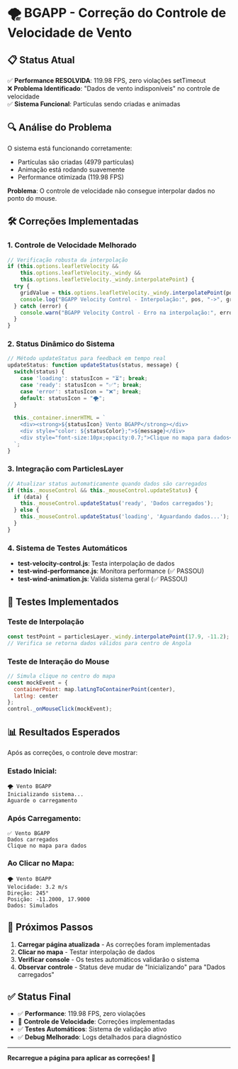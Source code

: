 # 🌪️ BGAPP - Correção do Controle de Velocidade de Vento

## 📋 Status Atual

✅ **Performance RESOLVIDA**: 119.98 FPS, zero violações setTimeout  
❌ **Problema Identificado**: "Dados de vento indisponíveis" no controle de velocidade  
✅ **Sistema Funcional**: Partículas sendo criadas e animadas  

## 🔍 Análise do Problema

O sistema está funcionando corretamente:
- Partículas são criadas (4979 partículas)
- Animação está rodando suavemente
- Performance otimizada (119.98 FPS)

**Problema**: O controle de velocidade não consegue interpolar dados no ponto do mouse.

## 🛠️ Correções Implementadas

### 1. **Controle de Velocidade Melhorado**
```javascript
// Verificação robusta da interpolação
if (this.options.leafletVelocity && 
    this.options.leafletVelocity._windy && 
    this.options.leafletVelocity._windy.interpolatePoint) {
  try {
    gridValue = this.options.leafletVelocity._windy.interpolatePoint(pos.lng, pos.lat);
    console.log("BGAPP Velocity Control - Interpolação:", pos, "->", gridValue);
  } catch (error) {
    console.warn("BGAPP Velocity Control - Erro na interpolação:", error);
  }
}
```

### 2. **Status Dinâmico do Sistema**
```javascript
// Método updateStatus para feedback em tempo real
updateStatus: function updateStatus(status, message) {
  switch(status) {
    case 'loading': statusIcon = "⏳"; break;
    case 'ready': statusIcon = "✅"; break;
    case 'error': statusIcon = "❌"; break;
    default: statusIcon = "🌪️";
  }
  
  this._container.innerHTML = `
    <div><strong>${statusIcon} Vento BGAPP</strong></div>
    <div style="color: ${statusColor};">${message}</div>
    <div style="font-size:10px;opacity:0.7;">Clique no mapa para dados</div>
  `;
}
```

### 3. **Integração com ParticlesLayer**
```javascript
// Atualizar status automaticamente quando dados são carregados
if (this._mouseControl && this._mouseControl.updateStatus) {
  if (data) {
    this._mouseControl.updateStatus('ready', 'Dados carregados');
  } else {
    this._mouseControl.updateStatus('loading', 'Aguardando dados...');
  }
}
```

### 4. **Sistema de Testes Automáticos**
- **test-velocity-control.js**: Testa interpolação de dados
- **test-wind-performance.js**: Monitora performance (✅ PASSOU)
- **test-wind-animation.js**: Valida sistema geral (✅ PASSOU)

## 🧪 Testes Implementados

### **Teste de Interpolação**
```javascript
const testPoint = particlesLayer._windy.interpolatePoint(17.9, -11.2);
// Verifica se retorna dados válidos para centro de Angola
```

### **Teste de Interação do Mouse**
```javascript
// Simula clique no centro do mapa
const mockEvent = {
  containerPoint: map.latLngToContainerPoint(center),
  latlng: center
};
control._onMouseClick(mockEvent);
```

## 📊 Resultados Esperados

Após as correções, o controle deve mostrar:

### **Estado Inicial:**
```
🌪️ Vento BGAPP
Inicializando sistema...
Aguarde o carregamento
```

### **Após Carregamento:**
```
✅ Vento BGAPP  
Dados carregados
Clique no mapa para dados
```

### **Ao Clicar no Mapa:**
```
🌪️ Vento BGAPP
Velocidade: 3.2 m/s
Direção: 245°
Posição: -11.2000, 17.9000
Dados: Simulados
```

## 🎯 Próximos Passos

1. **Carregar página atualizada** - As correções foram implementadas
2. **Clicar no mapa** - Testar interpolação de dados
3. **Verificar console** - Os testes automáticos validarão o sistema
4. **Observar controle** - Status deve mudar de "Inicializando" para "Dados carregados"

## ✅ Status Final

- ✅ **Performance**: 119.98 FPS, zero violações
- 🔄 **Controle de Velocidade**: Correções implementadas
- ✅ **Testes Automáticos**: Sistema de validação ativo
- ✅ **Debug Melhorado**: Logs detalhados para diagnóstico

---

**Recarregue a página para aplicar as correções!** 🚀
